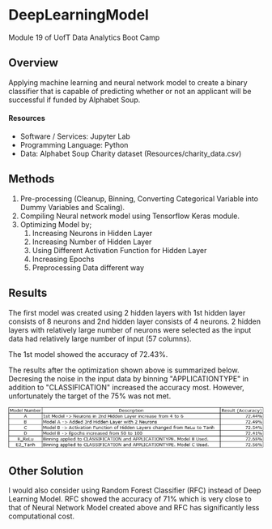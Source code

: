 # DeepLearningModel
Module 19 of UofT Data Analytics Boot Camp

## Overview
Applying machine learning and neural network model to create a binary classifier that is capable of predicting whether or not an applicant will be successful if funded by Alphabet Soup.

#### Resources
* Software / Services: Jupyter Lab
* Programming Language: Python
* Data: Alphabet Soup Charity dataset (Resources/charity_data.csv)

## Methods
1. Pre-processing (Cleanup, Binning, Converting Categorical Variable into Dummy Variables and Scaling).
2. Compiling Neural network model using Tensorflow Keras module. 
3. Optimizing Model by;
    1. Increasing Neurons in Hidden Layer
    2. Increasing Number of Hidden Layer
    3. Using Different Activation Function for Hidden Layer
    4. Increasing Epochs
    5. Preprocessing Data different way
    
## Results
The first model was created using 2 hidden layers with 1st hidden layer consists of 8 neurons and 2nd hidden layer consists of 4 neurons. 2 hidden layers with relatively large number of neurons were selected as the input data had relatively large number of input (57 columns).

The 1st model showed the accuracy of 72.43%.

The results after the optimization shown above is summarized below. Decresing the noise in the input data by binning "APPLICATIONTYPE" in addition to "CLASSIFICATION" increased the accuracy most. However, unfortunately the target of the 75% was not met.

![Results](ResultsByModel.png)

## Other Solution
I would also consider using Random Forest Classifier (RFC) instead of Deep Learning Model. RFC showed the accuracy of 71% which is very close to that of Neural Network Model created above and RFC has significantly less computational cost.